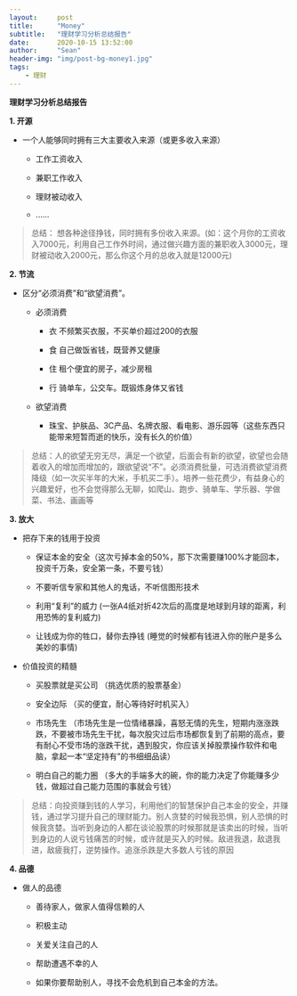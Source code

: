 ```yaml
---
layout:     post
title:      "Money"
subtitle:   "理财学习分析总结报告"
date:       2020-10-15 13:52:00
author:     "Sean"
header-img: "img/post-bg-money1.jpg"
tags:
    - 理财
---
```


**理财学习分析总结报告**

**1. 开源**

-   一个人能够同时拥有三大主要收入来源（或更多收入来源）

    - 工作工资收入

    - 兼职工作收入

    - 理财被动收入

    - ......

> 总结： 想各种途径挣钱，同时拥有多份收入来源。(如：这个月你的工资收入7000元，利用自己工作外时间，通过做兴趣方面的兼职收入3000元，理财被动收入2000元，那么你这个月的总收入就是12000元)

**2. 节流**

- 区分“必须消费”和“欲望消费”。

    - 必须消费

        - 衣  不频繁买衣服，不买单价超过200的衣服

        - 食  自己做饭省钱，既营养又健康

        - 住  租个便宜的房子，减少房租

        - 行  骑单车，公交车。既锻炼身体又省钱

    - 欲望消费

        - 珠宝、护肤品、3C产品、名牌衣服、看电影、游乐园等（这些东西只能带来短暂而逝的快乐，没有长久的价值）

> 总结：人的欲望无穷无尽，满足一个欲望，后面会有新的欲望，欲望也会随着收入的增加而增加的，跟欲望说“不”。必须消费批量，可选消费欲望消费降级（如一次买半年的大米，手机买二手）。培养一些花费少，有益身心的兴趣爱好，也不会觉得那么无聊，如爬山、跑步、骑单车、学乐器、学做菜、书法、画画等


**3. 放大**

 - 把存下来的钱用于投资

    - 保证本金的安全（这次亏掉本金的50%，那下次需要赚100%才能回本，投资千万条，安全第一条，不要亏钱）

    - 不要听信专家和其他人的鬼话，不听信图形技术

    - 利用“复利”的威力 (一张A4纸对折42次后的高度是地球到月球的距离，利用恐怖的复利威力)

    - 让钱成为你的牲口，替你去挣钱 (睡觉的时候都有钱进入你的账户是多么美妙的事情)


 - 价值投资的精髓

    - 买股票就是买公司 （挑选优质的股票基金）

    - 安全边际 （买的便宜，耐心等待好时机买入）

    - 市场先生 （市场先生是一位情绪暴躁，喜怒无情的先生，短期内涨涨跌跌，不要被市场先生干扰，每次股灾过后市场都恢复到了前期的高点，要有耐心不受市场的涨跌干扰，遇到股灾，你应该关掉股票操作软件和电脑，拿起一本“坚定持有”的书细细品读）

    - 明白自己的能力圈 （多大的手端多大的碗，你的能力决定了你能赚多少钱，做超过自己能力范围的事就会亏钱）


> 总结：向投资赚到钱的人学习，利用他们的智慧保护自己本金的安全，并赚钱，通过学习提升自己的理财能力。别人贪婪的时候我恐惧，别人恐惧的时候我贪婪。当听到身边的人都在谈论股票的时候那就是该卖出的时候，当听到身边的人说亏钱痛苦的时候，或许就是买入的时候。敌进我退，敌退我进，敌疲我打，逆势操作。追涨杀跌是大多数人亏钱的原因


**4. 品德**

 - 做人的品德

    - 善待家人，做家人值得信赖的人

    - 积极主动

    - 关爱关注自己的人

    - 帮助遭遇不幸的人

    - 如果你要帮助别人，寻找不会危机到自己本金的方法。











